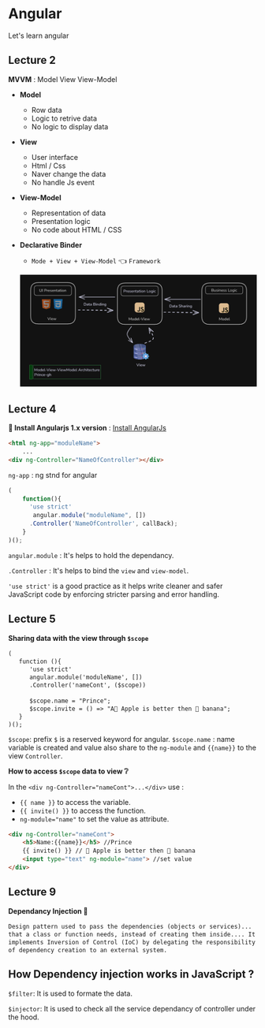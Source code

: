 # Angular
Let's learn angular
## Lecture 2

**MVVM** : Model View View-Model

- **Model**
  - Row data
  - Logic to retrive data
  - No logic to display data

- **View**
   - User interface
   - Html / Css
   - Naver change the data
   - No handle Js event

- **View-Model**
   - Representation of data 
   - Presentation logic
   - No code about HTML / CSS

- **Declarative Binder** 
   - `Mode + View + View-Model` 👈 `Framework`

   ![MVVM](/Media/mvvm.png)

## Lecture 4

**🌱 Install Angularjs 1.x version** : 
[Install AngularJs](https://code.angularjs.org/)

```html
<html ng-app="moduleName">
    ...
<div ng-Controller="NameOfController"></div>
```

`ng-app` : ng stnd for angular


```js
(
    function(){
      'use strict'
       angular.module("moduleName", [])
      .Controller('NameOfController', callBack);   
    }
)();
```

`angular.module` : It's helps to hold the dependancy.

`.Controller` : It's helps to bind the `view` and `view-model`.

 `'use strict'` is a good practice as it helps write cleaner and safer JavaScript code by enforcing stricter parsing and error handling.

## Lecture 5
 
**Sharing data with the view through `$scope`**

```JS
(
   function (){
      'use strict'
      angular.module('moduleName', [])
      .Controller('nameCont', ($scope))

      $scope.name = "Prince";
      $scope.invite = () => "A🍎 Apple is better then 🍌 banana";
   }
)();
```

`$scope`: prefix `$` is a reserved keyword for angular.
`$scope.name` : name variable is created and value also share to the   `ng-module` and `{{name}}` to the view `Controller`.

**How to access `$scope` data to view ❔**

In the `<div ng-Controller="nameCont">...</div>` use : 
- `{{ name }}` to access the variable.
- `{{ invite() }}` to access the function.
- `ng-module="name"` to set the value as attribute.

```html
<div ng-Controller="nameCont">
    <h5>Name:{{name}}</h5> //Prince
    {{ invite() }} // 🍎 Apple is better then 🍌 banana
    <input type="text" ng-module="name"> //set value
</div>
```
## Lecture 9

**Dependancy Injection 💉**
```
Design pattern used to pass the dependencies (objects or services)... that a class or function needs, instead of creating them inside.... It implements Inversion of Control (IoC) by delegating the responsibility of dependency creation to an external system.
```

**How Dependency injection works in JavaScript ?**
---
`$filter`: It is used to formate the data.

`$injector`: It is used to check all the service dependancy of controller under the hood.